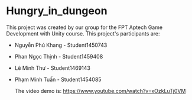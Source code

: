 # Hungry_in_dungeon
 This project was created by our group for the FPT Aptech Game Development with Unity course. This project's participants are: 
 
-  Nguyễn Phú Khang - Student1450743
-  Phan Ngọc Thịnh - Student1459408
- Lê Minh Thư - Student1469143
- Phạm Minh Tuấn - Student1454085

  The video demo is: https://www.youtube.com/watch?v=xOzkLuTj0VM
